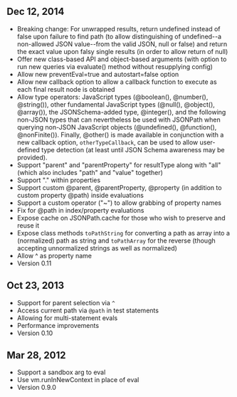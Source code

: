 ## Dec 12, 2014
* Breaking change: For unwrapped results, return undefined instead of false upon failure to find path (to allow distinguishing of undefined--a non-allowed JSON value--from the valid JSON, null or false) and return the exact value upon falsy single results (in order to allow return of null)
* Offer new class-based API and object-based arguments (with option to run new queries via evaluate() method without resupplying config)
* Allow new preventEval=true and autostart=false option
* Allow new callback option to allow a callback function to execute as each final result node is obtained
* Allow type operators: JavaScript types (@boolean(), @number(), @string()), other fundamental JavaScript types (@null(), @object(), @array()), the JSONSchema-added type, @integer(), and the following non-JSON types that can nevertheless be used with JSONPath when querying non-JSON JavaScript objects (@undefined(), @function(), @nonFinite()). Finally, @other() is made available in conjunction with a new callback option, `otherTypeCallback`, can be used to allow user-defined type detection (at least until JSON Schema awareness may be provided).
* Support "parent" and "parentProperty" for resultType along with "all" (which also includes "path" and "value" together)
* Support "." within properties
* Support custom @parent, @parentProperty, @property (in addition to custom property @path) inside evaluations
* Support a custom operator ("~") to allow grabbing of property names
* Fix for @path in index/property evaluations
* Expose cache on JSONPath.cache for those who wish to preserve and reuse it
* Expose class methods `toPathString` for converting a path as array into a (normalized) path as string and `toPathArray` for the reverse (though accepting unnormalized strings as well as normalized)
* Allow ^ as property name
* Version 0.11

## Oct 23, 2013

* Support for parent selection via `^`
* Access current path via `@path` in test statements
* Allowing for multi-statement evals
* Performance improvements
* Version 0.10

## Mar 28, 2012

* Support a sandbox arg to eval
* Use vm.runInNewContext in place of eval
* Version 0.9.0
